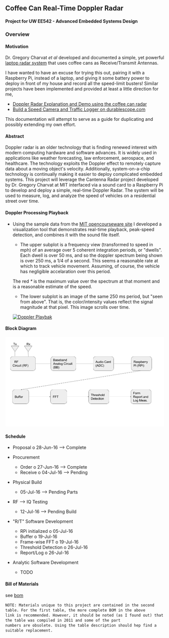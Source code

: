 ## Coffee Can Real-Time Doppler Radar
#### Project for UW EE542 - Advanced Embedded Systems Design

### Overview

#### Motivation
Dr. Gregory Charvat _et al_ developed and documented a simple, yet powerful [laptop radar system](http://ocw.mit.edu/resources/res-ll-003-build-a-small-radar-system-capable-of-sensing-range-doppler-and-synthetic-aperture-radar-imaging-january-iap-2011/projects/MITRES_LL_003IAP11_proj_in.pdf) that uses coffee cans as Receive/Transmit Antennas.

I have wanted to have an excuse for trying this out, pairing it with a Raspberry Pi, instead of a laptop, and giving it some battery power to deploy in front of my house and record all the speed-limit busters! Similar projects have been implemented and provided at least a little direction for me,

- [Doppler Radar Explanation and Demo using the coffee can radar](https://www.youtube.com/watch?v=FOWopYv-JTM&list=PL60EBFF0DDA0145CA)
- [Build a Speed Camera and Traffic Logger on durablescope.com](http://blog.durablescope.com/post/BuildASpeedCameraAndTrafficLogger/)

This documentation will attempt to serve as a guide for duplicating and possibly extending my own effort.

#### Abstract

Doppler radar is an older technology that is finding renewed interest with modern computing hardware and software advances. It is widely used in applications like weather forecasting, law enforcement, aerospace, and healthcare. The technology exploits the Doppler effect to remotely capture data about a moving object's velocity. Additionally, system-on-a-chip technology is continually making it easier to deploy complicated embedded systems. This project will leverage the Cantenna Radar project developed by Dr. Gregory Charvat at MIT interfaced via a sound card to a Raspberry Pi to develop and deploy a simple, real-time Doppler Radar. The system will be used to measure, log, and analyze the speed of vehicles on a residential street over time.

#### Doppler Processing Playback

- Using the sample data from the [MIT opencourseware site](http://ocw.mit.edu/resources/res-ll-003-build-a-small-radar-system-capable-of-sensing-range-doppler-and-synthetic-aperture-radar-imaging-january-iap-2011/) I developed a visualization tool that demonstrates
real-time playback, peak-speed detection, and combines it with the sound file itself.

    * The upper subplot is a frequency view (transformed to speed in mph) of an average over 5 coherent integration periods, or "dwells". Each dwell is over 50 ms, and so the doppler spectrum being shown is over 250 ms, a 1/4 of a second. This seems a reasonable rate at which to track vehicle movement. Assuming, of course, the vehicle has negligible accelaration over this period.

    The red _*_ is the maximum value over the spectrum at that moment and is a reasonable estimate of the speed.

    * The lower subplot is an image of the same 250 ms period, but "seen from above". That is, the color/intensity values reflect the signal magnitude at that pixel. This image scrolls over time.

    [![Doppler Playbak](https://img.youtube.com/vi/JB-oInUjbWk/0.jpg)](https://www.youtube.com/watch?v=JB-oInUjbWk)

#### Block Diagram

![diagram](figs/block_diagram.png)

#### Schedule

- Proposal
    o 28-Jun-16 --> Complete

- Procurement
    * Order
        o 27-Jun-16 --> Complete
    * Receive
        o 04-Jul-16 --> Pending

- Physical Build
    * 05-Jul-16 --> Pending Parts

- RF --> IQ Testing
    * 12-Jul-16 --> Pending Build

- "R/T" Software Development
    * RPi initialized
        o 05-Jul-16
    * Buffer
        o 19-Jul-16
    * Frame-wise FFT
        o 19-Jul-16
    * Threshold Detection
        o 26-Jul-16
    * Report/Log
        o 26-Jul-16

- Analytic Software Development
    * TODO

#### Bill of Materials

see [bom](bom.txt)

    NOTE: Materials unique to this project are contained in the second table. For the first table, the more complete BOM in the above
    link is recommended. However, it should be noted (as I found out) that the table was compiled in 2011 and some of the part
    numbers are obsolete. Using the table description should hep find a suitable replacement.

